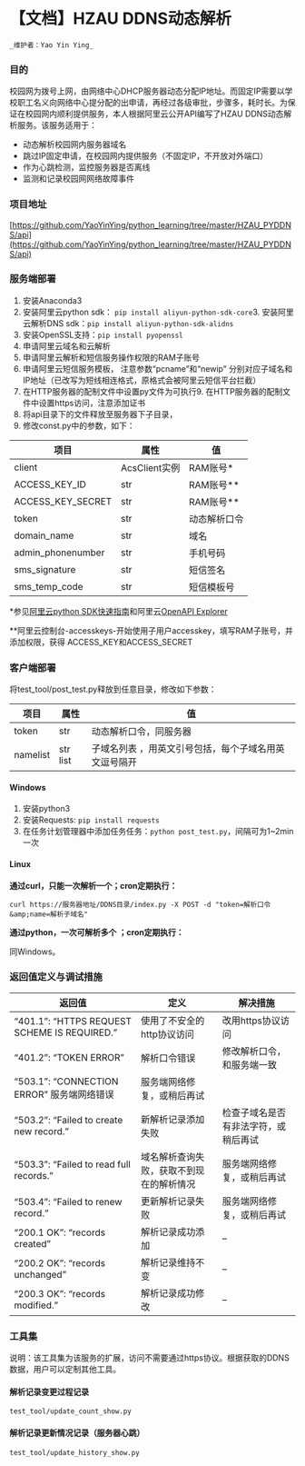 

# 【文档】HZAU DDNS动态解析

`_维护者：Yao Yin Ying_`

### 目的

校园网为拨号上网，由网络中心DHCP服务器动态分配IP地址。而固定IP需要以学校职工名义向网络中心提分配的出申请，再经过各级审批，步骤多，耗时长。为保证在校园网内顺利提供服务，本人根据阿里云公开API编写了HZAU DDNS动态解析服务。该服务适用于：

*   动态解析校园网内服务器域名
*   跳过IP固定申请，在校园网内提供服务（不固定IP，不开放对外端口）
*   作为心跳检测，监控服务器是否离线
*   监测和记录校园网网络故障事件

### 项目地址

[https://github.com/YaoYinYing/python_learning/tree/master/HZAU_PYDDNS/api](https://github.com/YaoYinYing/python_learning/tree/master/HZAU_PYDDNS/api)

### 服务端部署

1.  安装Anaconda3
2.  安装阿里云python sdk： `pip install aliyun-python-sdk-core`3.  安装阿里云解析DNS sdk：`pip install aliyun-python-sdk-alidns`
4.  安装OpenSSL支持：`pip install pyopenssl`
5.  申请阿里云域名和云解析
6.  申请阿里云解析和短信服务操作权限的RAM子账号
7.  申请阿里云短信服务模板， 注意参数“pcname”和“newip” 分别对应子域名和IP地址（已改写为短线相连格式，原格式会被阿里云短信平台拦截）
8.  在HTTP服务器的配制文件中设置py文件为可执行9.  在HTTP服务器的配制文件中设置https访问，注意添加证书
10.  将api目录下的文件释放至服务器下子目录，
11.  修改const.py中的参数，如下：

项目 | 属性 | 值
----|-----|----
client | AcsClient实例 | RAM账号*
ACCESS_KEY_ID | str | RAM账号**
ACCESS_KEY_SECRET | str | RAM账号**
token | str | 动态解析口令
domain_name | str | 域名
admin_phonenumber | str | 手机号码
sms_signature | str | 短信签名
sms_temp_code | str | 短信模板号

*参见[阿里云python SDK快速指南](https://help.aliyun.com/document_detail/53090.html)和阿里云[OpenAPI Explorer](https://api.aliyun.com)

**阿里云控制台-accesskeys-开始使用子用户accesskey，填写RAM子账号，并添加权限，获得 ACCESS_KEY和ACCESS_SECRET

### 客户端部署

将test_tool/post_test.py释放到任意目录，修改如下参数：

项目 | 属性 | 值
----|-----|----
token | str | 动态解析口令，同服务器
namelist | str list | 子域名列表 ，用英文引号包括，每个子域名用英文逗号隔开

#### Windows

1.  安装python3
2.  安装Requests: `pip install requests`
3.  在任务计划管理器中添加任务任务：`python post_test.py`，间隔可为1~2min一次

#### Linux

**通过curl，只能一次解析一个；cron定期执行：**

`curl https://服务器地址/DDNS目录/index.py -X POST -d "token=解析口令&amp;name=解析子域名"`

**通过python，一次可解析多个** **；cron定期执行：**

同Windows。

### 返回值定义与调试措施

返回值 | 定义 | 解决措施
-------|-------|-------
“401.1”: “HTTPS REQUEST SCHEME IS REQUIRED.” | 使用了不安全的http协议访问 | 改用https协议访问
“401.2”: “TOKEN ERROR” | 解析口令错误 | 修改解析口令，和服务端一致
“503.1”: “CONNECTION ERROR”	服务端网络错误 | 服务端网络修复，或稍后再试
“503.2”: “Failed to create new record.” | 新解析记录添加失败 | 检查子域名是否有非法字符，或稍后再试
“503.3”: “Failed to read full records.” | 域名解析查询失败，获取不到现在的解析情况 | 服务端网络修复，或稍后再试
“503.4”: “Failed to renew record.” | 更新解析记录失败 | 服务端网络修复，或稍后再试
“200.1 OK”: “records created” | 解析记录成功添加 | –
“200.2 OK”: “records unchanged” | 解析记录维持不变 | –
“200.3 OK”: “records modified.” | 解析记录成功修改 | –

### **工具集**

说明：该工具集为该服务的扩展，访问不需要通过https协议。根据获取的DDNS数据，用户可以定制其他工具。

#### 解析记录变更过程记录

`test_tool/update_count_show.py`

#### 解析记录更新情况记录（服务器心跳）

`test_tool/update_history_show.py`

